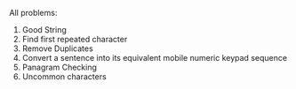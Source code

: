 All problems:
1. Good String
2. Find first repeated character
3. Remove Duplicates
4. Convert a sentence into its equivalent mobile numeric keypad sequence
5. Panagram Checking
6. Uncommon characters
